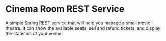 # Cinema Room REST Service

A simple Spring REST service that will help you manage a small movie theatre. It can show the available seats, sell and refund tickets, and display the statistics of your venue.
